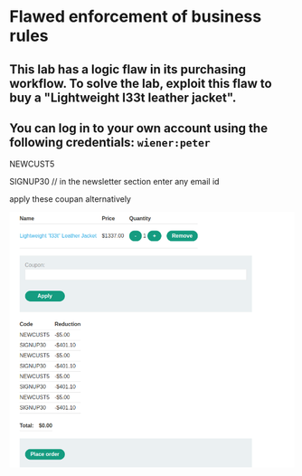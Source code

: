 # Flawed enforcement of business rules

## This lab has a logic flaw in its purchasing workflow. To solve the lab, exploit this flaw to buy a "Lightweight l33t leather jacket".

## You can log in to your own account using the following credentials: `wiener:peter`

NEWCUST5

SIGNUP30 // in the newsletter section enter any email id

apply these coupan alternatively

![screenshot](./images/lab9_signup30_newcut5.png)
